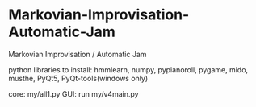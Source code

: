 # Markovian-Improvisation-Automatic-Jam
Markovian Improvisation / Automatic Jam

python libraries to install:
    hmmlearn, numpy, pypianoroll, pygame, mido, musthe, PyQt5, PyQt-tools(windows only)
    
core: my/all1.py
GUI: run my/v4main.py
